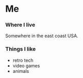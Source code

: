 # Me

### Where I live

Somewhere in the east coast USA.  

### Things I like

- retro tech
- video games
- animals
